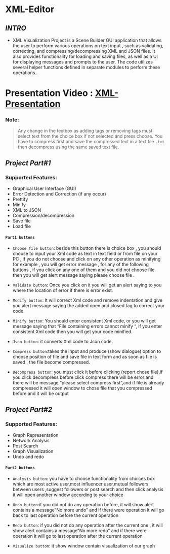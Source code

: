 # XML-Editor

## *INTRO*
* XML Visualization Project is a Scene Builder GUI application that allows the user to perform various operations on text input , such as validating, correcting, and compressing/decompressing XML and JSON files. It also provides functionality for loading and saving files, as well as a UI for displaying messages and prompts to the user. The code utilizes several helper functions defined in separate modules to perform these operations .


# **Presentation Video** : [XML-Presentation](https://drive.google.com/drive/folders/1E7m9oC1iu4sYVctfhpzSBhZgVlks5EkI?usp=sharing)


### Note: 
>Any change in the textbox as adding tags or removing tags must select text from the choice box  if not selected and press choose. 
>You have to compress first and save the compressed text in a text file `.txt` then decompress using the same saved text file.
## *Project Part#1*  

### Supported Features:
- Graphical User Interface (GUI)
- Error Detection and Correction (if any occur)
- Prettify
- Minify
- XML to JSON
- Compression/decompression
- Save file
- Load file

#### `Part1 buttons `
- `Choose file button`: beside this button there is choice box , you should choose to input your Xml code as text in text field or from file on your PC , if you do not choose and click on any other operation as minifying for example , you will get error message , for any of the following buttons , if you click on any one of them and you did not choose file then you will get alert message saying please choose file .
- `Validate button`: Once you click on it you will get an alert saying to you where the location of error if there is error exist.
- `Modify button`: It will correct Xml code and remove indentation and give you alert message saying the added open and closed tag to correct your code.
- `Minify button`: You should enter consistent Xml code, or you will get message saying that “File containing errors cannot minify “, if you enter consistent Xml code then you will get your code minified.
- `Json button`: it converts Xml code to Json code.
- `Compress button`:takes the input and produce (show dialogue) option  to choose position of file and save file in text form and as soon as file is saved , the file become compressed.
 
- `Decompress button`: you must click it before  clicking (report chose file),if you click decompress before click compress there will be error and there will be message “please select compress first”,and if file is already compressed it will open window to chose file that you compressed before and it will be output


## *Project Part#2*

### Supported Features:
- Graph Representation
- Network Analysis
- Post Search
- Graph Visualization
- Undo and redo 

#### `Part2 buttons `
- `Analysis button`: you have to choose functionality from choices box which are most active user,most influencer user,mutual followers between users ,suggest followers or post search and then click analysis it will open another window according to your choice
- `Undo button`:if you did not do any operation before, it will show alert contains a message”No more undo” and if there were operation it will go back to last operation before the current operation
 
- `Redo button`: if you did not do any operation after the current one , it will show alert contains a message”No more redo” and if there were operation it will go  to last operation after the current operation

- `Visualize button`: it show window contain visualization of our graph
